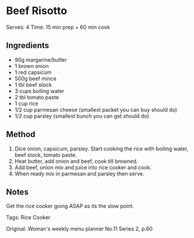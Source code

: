 # Beef Risotto

Serves: 4
Time: 15 min prep + 60 min cook 

## Ingredients

* 90g margarine/butter
* 1 brown onion
* 1 red capsicum
* 500g beef mince
* 1 tbl beef stock
* 3 cups boiling water
* 2 tbl tomato paste
* 1 cup rice
* 1/2 cup parmesan cheese (smallest packet you can buy should do)
* 1/2 cup parsley (smallest bunch you can get should do)

## Method

1. Dice onion, capsicum, parsley. Start cooking the rice with boiling water, beef stock, tomato paste.
2. Heat butter, add onion and beef, cook till browned.
3. Add beef, onion mix and juice into rice cooker and cook.
4. When ready mix in parmesan and parsley then serve.

## Notes

Get the rice cooker going ASAP as its the slow point.

Tags: Rice Cooker

Original: Woman's weekly menu planner No.11 Series 2, p.60